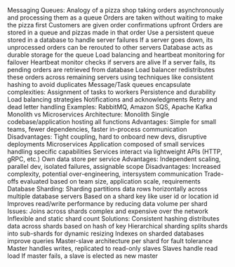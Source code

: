 Messaging Queues:
Analogy of a pizza shop taking orders asynchronously and processing them as a queue
Orders are taken without waiting to make the pizza first
Customers are given order confirmations upfront
Orders are stored in a queue and pizzas made in that order
Use a persistent queue stored in a database to handle server failures
If a server goes down, its unprocessed orders can be rerouted to other servers
Database acts as durable storage for the queue
Load balancing and heartbeat monitoring for failover
Heartbeat monitor checks if servers are alive
If a server fails, its pending orders are retrieved from database
Load balancer redistributes these orders across remaining servers using techniques like consistent hashing to avoid duplicates
Message/Task queues encapsulate complexities:
Assignment of tasks to workers
Persistence and durability
Load balancing strategies
Notifications and acknowledgments
Retry and dead letter handling
Examples: RabbitMQ, Amazon SQS, Apache Kafka
Monolith vs Microservices Architecture:
Monolith
Single codebase/application hosting all functions
Advantages: Simple for small teams, fewer dependencies, faster in-process communication
Disadvantages: Tight coupling, hard to onboard new devs, disruptive deployments
Microservices
Application composed of small services handling specific capabilities
Services interact via lightweight APIs (HTTP, gRPC, etc.)
Own data store per service
Advantages: Independent scaling, parallel dev, isolated failures, assignable scope
Disadvantages: Increased complexity, potential over-engineering, intersystem communication
Trade-offs evaluated based on team size, application scale, requirements
Database Sharding:
Sharding partitions data rows horizontally across multiple database servers
Based on a shard key like user id or location id
Improves read/write performance by reducing data volume per shard
Issues:
Joins across shards complex and expensive over the network
Inflexible and static shard count
Solutions:
Consistent hashing distributes data across shards based on hash of key
Hierarchical sharding splits shards into sub-shards for dynamic resizing
Indexes on sharded databases improve queries
Master-slave architecture per shard for fault tolerance
Master handles writes, replicated to read-only slaves
Slaves handle read load
If master fails, a slave is elected as new master